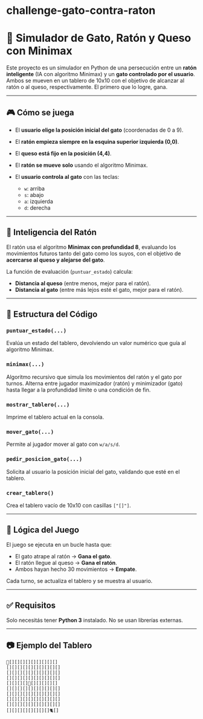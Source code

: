 # challenge-gato-contra-raton
# 🐁 Simulador de Gato, Ratón y Queso con Minimax

Este proyecto es un simulador en Python de una persecución entre un **ratón inteligente** (IA con algoritmo Minimax) y un **gato controlado por el usuario**. Ambos se mueven en un tablero de 10x10 con el objetivo de alcanzar al ratón o al queso, respectivamente. El primero que lo logre, gana.

---

## 🎮 Cómo se juega

* El **usuario elige la posición inicial del gato** (coordenadas de 0 a 9).
* El **ratón empieza siempre en la esquina superior izquierda (0,0)**.
* El **queso está fijo en la posición (4,4)**.
* El **ratón se mueve solo** usando el algoritmo Minimax.
* El **usuario controla al gato** con las teclas:

  * `w`: arriba
  * `s`: abajo
  * `a`: izquierda
  * `d`: derecha

---

## 🧠 Inteligencia del Ratón

El ratón usa el algoritmo **Minimax con profundidad 8**, evaluando los movimientos futuros tanto del gato como los suyos, con el objetivo de **acercarse al queso y alejarse del gato**.

La función de evaluación (`puntuar_estado`) calcula:

* **Distancia al queso** (entre menos, mejor para el ratón).
* **Distancia al gato** (entre más lejos esté el gato, mejor para el ratón).

---

## 📆 Estructura del Código

### `puntuar_estado(...)`

Evalúa un estado del tablero, devolviendo un valor numérico que guía al algoritmo Minimax.

### `minimax(...)`

Algoritmo recursivo que simula los movimientos del ratón y el gato por turnos. Alterna entre jugador maximizador (ratón) y minimizador (gato) hasta llegar a la profundidad límite o una condición de fin.

### `mostrar_tablero(...)`

Imprime el tablero actual en la consola.

### `mover_gato(...)`

Permite al jugador mover al gato con `w/a/s/d`.

### `pedir_posicion_gato(...)`

Solicita al usuario la posición inicial del gato, validando que esté en el tablero.

### `crear_tablero()`

Crea el tablero vacío de 10x10 con casillas `["[]"]`.

---

## 🔄 Lógica del Juego

El juego se ejecuta en un bucle hasta que:

* El gato atrape al ratón → **Gana el gato**.
* El ratón llegue al queso → **Gana el ratón**.
* Ambos hayan hecho 30 movimientos → **Empate**.

Cada turno, se actualiza el tablero y se muestra al usuario.

---

## ✅ Requisitos

Solo necesitás tener **Python 3** instalado. No se usan librerías externas.

---

## 📷 Ejemplo del Tablero

```
🐁[][][][][][][][][]
[][][][][][][][][][]
[][][][][][][][][][]
[][][][][][][][][][]
[][][][]🦀[][][][][]
[][][][][][][][][][]
[][][][][][][][][][]
[][][][][][][][][][]
[][][][][][][][][][]
[][][][][][][][]🐈[]
```



